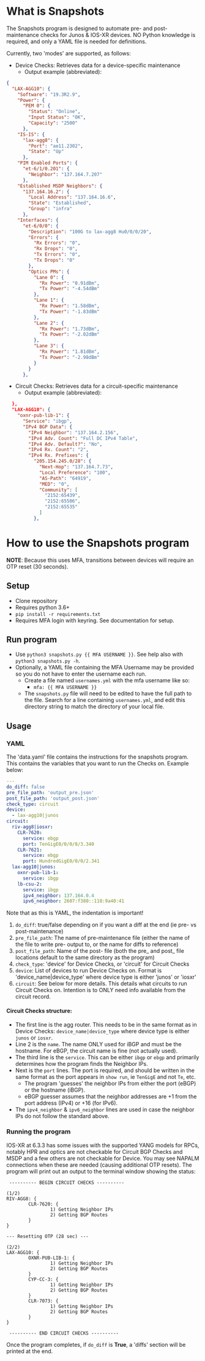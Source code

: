 # What is Snapshots

The Snapshots program is designed to automate pre- and post-maintenance checks for Junos & IOS-XR devices. NO Python knowledge is required, and only a YAML file is needed for definitions.

Currently, two 'modes' are supported, as follows:

- Device Checks: Retrieves data for a device-specific maintenance
  - Output example (abbreviated):
```json
{
  "LAX-AGG10": {
    "Software": "19.3R2.9",
    "Power": {
      "PEM 0": {
        "Status": "Online",
        "Input Status": "OK",
        "Capacity": "2500"
      },
    "IS-IS": {
      "lax-agg8": {
        "Port": "ae11.2302",
        "State": "Up"
      },
    "PIM Enabled Ports": {
      "et-6/1/0.201": {
        "Neighbor": "137.164.7.207"
      },
    "Established MSDP Neighbors": {
      "137.164.16.2": {
        "Local Address": "137.164.16.6",
        "State": "Established",
        "Group": "infra"
      },
    "Interfaces": {
      "et-6/0/0": {
        "Description": "100G to lax-agg8 Hu0/0/0/20",
        "Errors": {
          "Rx Errors": "0",
          "Rx Drops": "0",
          "Tx Errors": "0",
          "Tx Drops": "0"
        },
        "Optics PMs": {
          "Lane 0": {
            "Rx Power": "0.91dBm",
            "Tx Power": "-4.54dBm"
          },
          "Lane 1": {
            "Rx Power": "1.58dBm",
            "Tx Power": "-1.83dBm"
          },
          "Lane 2": {
            "Rx Power": "1.73dBm",
            "Tx Power": "-2.02dBm"
          },
          "Lane 3": {
            "Rx Power": "1.81dBm",
            "Tx Power": "-2.98dBm"
          }
        }
      },
```
- Circuit Checks: Retrieves data for a circuit-specific maintenance
  - Output example (abbreviated):
```json
  },
  "LAX-AGG10": {
    "oxnr-pub-lib-1": {
      "Service": "ibgp",
      "IPv4 BGP Data": {
        "IPv4 Neighbor": "137.164.2.156",
        "IPv4 Adv. Count": "Full DC IPv4 Table",
        "IPv4 Adv. Default?": "No",
        "IPv4 Rx. Count": "2",
        "IPv4 Rx. Prefixes": {
          "205.154.245.0/28": {
            "Next-Hop": "137.164.7.73",
            "Local Preference": "100",
            "AS-Path": "64919",
            "MED": "0",
            "Community": [
              "2152:65439",
              "2152:65506",
              "2152:65535"
            ]
          },
```

# How to use the Snapshots program

**NOTE**: Because this uses MFA, transitions between devices will require an OTP reset (30 seconds).

## Setup

- Clone repository
- Requires python 3.6+
- `pip install -r requirements.txt`
- Requires MFA login with keyring. See documentation for setup.

## Run program

- Use `python3 snapshots.py {{ MFA USERNAME }}`. See help also with `python3 snapshots.py -h`.
- Optionally, a YAML file containing the MFA Username may be provided so you do not have to enter the username each run.
  - Create a file named `usernames.yml` with the mfa username like so:
    - `mfa: {{ MFA USERNAME }}`
  - The `snapshots.py` file will need to be edited to have the full path to the file. Search for a line containing `usernames.yml`, and edit this directory string to match the directory of your local file.

## Usage

### YAML

The 'data.yaml' file contains the instructions for the snapshots program. This contains the variables that you want to run the Checks on. Example below:
```yaml
---
do_diff: false
pre_file_path: 'output_pre.json'
post_file_path: 'output_post.json'
check_type: circuit
device:
  - lax-agg10|junos
circuit:
  riv-agg8|iosxr:
    CLR-7620:
      service: ebgp
      port: TenGigE0/0/0/8/3.340
    CLR-7621:
      service: ebgp
      port: HundredGigE0/0/0/2.341
  lax-agg10|junos:
    oxnr-pub-lib-1:
      service: ibgp
    lb-csu-2:
      service: ibgp
      ipv4_neighbor: 137.164.0.4
      ipv6_neighbor: 2607:f380::118:9a40:41
```
Note that as this is YAML, the indentation is important!

1. `do_diff`: true/false depending on if you want a diff at the end (ie pre- vs post-maintenance)
2. `pre_file_path`: The name of pre-maintenance file (either the name of the file to write pre- output to, or the name for diffs to reference)
3. `post_file_path`: Name of the post- file (both the pre_ and post_ file locations default to the same directory as the program)
4. `check_type`: 'device' for Device Checks, or 'circuit' for Circuit Checks
5. `device`: List of devices to run Device Checks on. Format is 'device_name|device_type' where device type is either 'junos' or 'iosxr'
6. `circuit`: See below for more details. This details what circuits to run Circuit Checks on. Intention is to ONLY need info available from the circuit record.

#### Circuit Checks structure:
- The first line is the agg router. This needs to be in the same format as in Device Checks: `device_name|device_type` where device type is either `junos` or `iosxr`.
- Line 2 is the `name`. The name ONLY used for iBGP and must be the hostname. For eBGP, the circuit name is fine (not actually used).
- The third line is the `service`. This can be either `ibgp` or `ebgp` and primarily determines how the program finds the Neighbor IPs.
- Next is the `port` lines. The port is required, and should be written in the same format as the port appears in `show run`, ie `TenGigE` and not `Te`, etc.
  - The program 'guesses' the neighbor IPs from either the port (eBGP) or the hostname (iBGP).
  - eBGP guesser assumes that the neighbor addresses are +1 from the port address (IPv4) or +16 (for IPv6).
- The `ipv4_neighbor` & `ipv6_neighbor` lines are used in case the neighbor IPs do not follow the standard above.

### Running the program

IOS-XR at 6.3.3 has some issues with the supported YANG models for RPCs, notably HPR and optics are not checkable for Circuit BGP Checks and MSDP and a few others are not checkable for Device. You may see NAPALM connections when these are needed (causing additional OTP resets).
The program will print out an output to the terminal window showing the status:

```
 ---------- BEGIN CIRCUIT CHECKS ----------

(1/2)
RIV-AGG8: {
        CLR-7620: {
                1) Getting Neighbor IPs
                2) Getting BGP Routes
        }
}

--- Resetting OTP (28 sec) ---

(2/2)
LAX-AGG10: {
        OXNR-PUB-LIB-1: {
                1) Getting Neighbor IPs
                2) Getting BGP Routes
        }
        CYP-CC-3: {
                1) Getting Neighbor IPs
                2) Getting BGP Routes
        }
        CLR-7073: {
                1) Getting Neighbor IPs
                2) Getting BGP Routes
        }
}

 ---------- END CIRCUIT CHECKS ----------
```

Once the program completes, if `do_diff` is **True**, a 'diffs' section will be printed at the end.